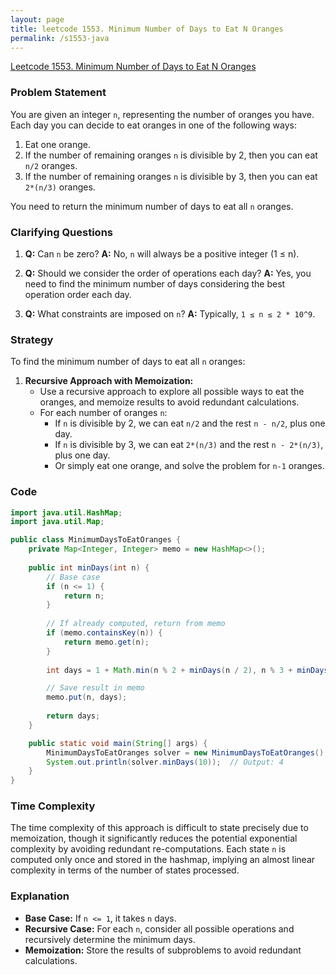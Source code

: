 ```yaml
---
layout: page
title: leetcode 1553. Minimum Number of Days to Eat N Oranges
permalink: /s1553-java
---
```

[Leetcode 1553. Minimum Number of Days to Eat N Oranges](https://algoadvance.github.io/algoadvance/l1553)
### Problem Statement
You are given an integer `n`, representing the number of oranges you have. Each day you can decide to eat oranges in one of the following ways:

1. Eat one orange.
2. If the number of remaining oranges `n` is divisible by 2, then you can eat `n/2` oranges.
3. If the number of remaining oranges `n` is divisible by 3, then you can eat `2*(n/3)` oranges.

You need to return the minimum number of days to eat all `n` oranges.

### Clarifying Questions
1. **Q:** Can `n` be zero?
   **A:** No, `n` will always be a positive integer (1 ≤ n).

2. **Q:** Should we consider the order of operations each day?
   **A:** Yes, you need to find the minimum number of days considering the best operation order each day.

3. **Q:** What constraints are imposed on `n`?
   **A:** Typically, `1 ≤ n ≤ 2 * 10^9`.

### Strategy
To find the minimum number of days to eat all `n` oranges:
1. **Recursive Approach with Memoization:**
   - Use a recursive approach to explore all possible ways to eat the oranges, and memoize results to avoid redundant calculations.
   - For each number of oranges `n`:
     - If `n` is divisible by 2, we can eat `n/2` and the rest `n - n/2`, plus one day.
     - If `n` is divisible by 3, we can eat `2*(n/3)` and the rest `n - 2*(n/3)`, plus one day.
     - Or simply eat one orange, and solve the problem for `n-1` oranges.

### Code
```java
import java.util.HashMap;
import java.util.Map;

public class MinimumDaysToEatOranges {
    private Map<Integer, Integer> memo = new HashMap<>();
    
    public int minDays(int n) {
        // Base case
        if (n <= 1) {
            return n;
        }
        
        // If already computed, return from memo
        if (memo.containsKey(n)) {
            return memo.get(n);
        }
        
        int days = 1 + Math.min(n % 2 + minDays(n / 2), n % 3 + minDays(n / 3));

        // Save result in memo
        memo.put(n, days);
        
        return days;
    }

    public static void main(String[] args) {
        MinimumDaysToEatOranges solver = new MinimumDaysToEatOranges();
        System.out.println(solver.minDays(10));  // Output: 4
    }
}
```

### Time Complexity
The time complexity of this approach is difficult to state precisely due to memoization, though it significantly reduces the potential exponential complexity by avoiding redundant re-computations. Each state `n` is computed only once and stored in the hashmap, implying an almost linear complexity in terms of the number of states processed.

### Explanation
- **Base Case:** If `n <= 1`, it takes `n` days.
- **Recursive Case:** For each `n`, consider all possible operations and recursively determine the minimum days.
- **Memoization:** Store the results of subproblems to avoid redundant calculations.
